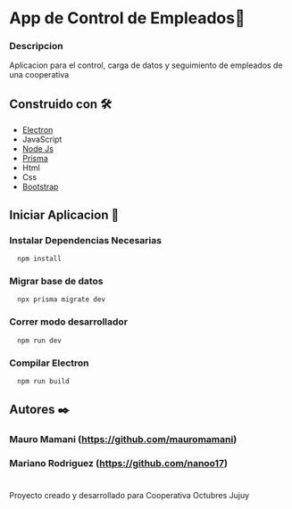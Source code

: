 # App de Control de Empleados📖

### Descripcion

Aplicacion para el control, carga de datos y seguimiento de empleados de una cooperativa

## Construido con 🛠️
* [Electron](https://www.electronjs.org/)
* JavaScript
* [Node Js](https://nodejs.org/es/)
* [Prisma](https://www.prisma.io/)
* Html
* Css
* [Bootstrap](https://getbootstrap.com/)

## Iniciar Aplicacion 🔧

### Instalar Dependencias Necesarias

```
  npm install
```
### Migrar base de datos

```
  npx prisma migrate dev
```

### Correr modo desarrollador

```
  npm run dev
```

### Compilar Electron

```
  npm run build
```

## Autores ✒️
### Mauro Mamani (https://github.com/mauromamani)
### Mariano Rodriguez (https://github.com/nanoo17)



#
Proyecto creado y desarrollado para Cooperativa Octubres Jujuy

